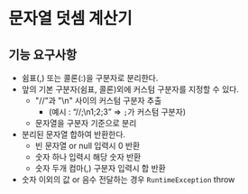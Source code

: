# 문자열 덧셈 계산기

## 기능 요구사항

- 쉼표(,) 또는 콜론(:)을 구분자로 분리한다.
- 앞의 기본 구분자(쉼표, 콜론)외에 커스텀 구분자를 지정할 수 있다.
	- "//"과 "\n" 사이의 커스텀 구분자 추출
		- (예시 : “//;\n1;2;3” => `;`가 커스텀 구분자)
	- 문자열을 구분자 기준으로 분리
- 분리된 문자열 합하여 반환한다.
	- 빈 문자열 or null 입력시 0 반환
	- 숫자 하나 입력시 해당 숫자 반환
	- 숫자 두개 컴마(,) 구분자 입력시 합 반환
- 숫자 이외의 값 or 음수 전달하는 경우 `RuntimeException` throw